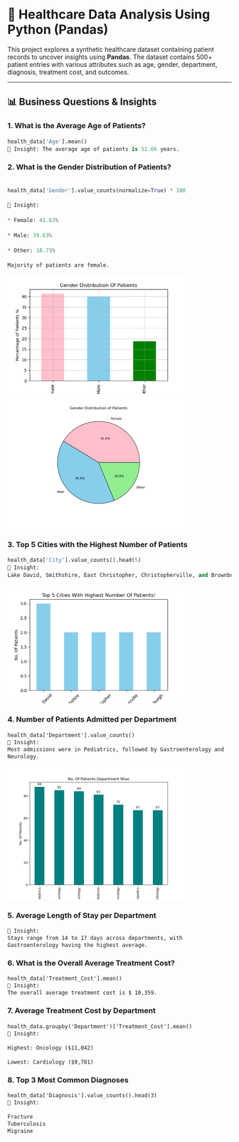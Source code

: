 # 🏥 Healthcare Data Analysis Using Python (Pandas)

This project explores a synthetic healthcare dataset containing patient records to uncover insights using **Pandas**. The dataset contains 500+ patient entries with various attributes such as age, gender, department, diagnosis, treatment cost, and outcomes.

---

## 📊 Business Questions & Insights

### 1. What is the Average Age of Patients?
```python
health_data['Age'].mean()
📌 Insight: The average age of patients is 51.66 years.

```
### 2. What is the Gender Distribution of Patients?
```python

health_data['Gender'].value_counts(normalize=True) * 100

📌 Insight:

* Female: 41.63%

* Male: 39.63%

* Other: 18.73%

Majority of patients are female.
```
<img src="./images/Gender_Distribution.png" alt="Gender Distribution Chart" width="400"/>

<img src="./images/Gender Distribution_Piechart.png" alt="Gender Distribution Chart" width="400"/>


### 3. Top 5 Cities with the Highest Number of Patients
```python
health_data['City'].value_counts().head(5)
📌 Insight:
Lake David, Smithshire, East Christopher, Christopherville, and Brownburgh lead in patient count.
```
<img src="./images/Top 5 Cities With Highest Number of Patients.png" alt="Gender Distribution Chart" width="400"/>

### 4. Number of Patients Admitted per Department
```
health_data['Department'].value_counts()
📌 Insight:
Most admissions were in Pediatrics, followed by Gastroenterology and Neurology.
```
<img src="./images/No. Of Patients Department Wise.png" alt="Gender Distribution Chart" width="400"/>

### 5. Average Length of Stay per Department
```health_data.groupby('Department')['Length_of_Stay'].mean()
📌 Insight:
Stays range from 14 to 17 days across departments, with Gastroenterology having the highest average.
```
### 6. What is the Overall Average Treatment Cost?
```
health_data['Treatment_Cost'].mean()
📌 Insight:
The overall average treatment cost is $ 10,359.
```
### 7. Average Treatment Cost by Department
```
health_data.groupby('Department')['Treatment_Cost'].mean()
📌 Insight:

Highest: Oncology ($11,042)

Lowest: Cardiology ($9,781)
```
### 8. Top 3 Most Common Diagnoses
```
health_data['Diagnosis'].value_counts().head(3)
📌 Insight:

Fracture
Tuberculosis
Migraine
```


